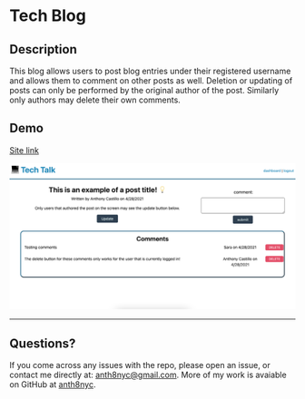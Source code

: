 # Tech Blog 


## Description
This blog allows users to post blog entries under their registered username and allows them to comment on other posts as well. Deletion or updating of posts can only be performed by the original author of the post. Similarly only authors may delete their own comments.


## Demo

[Site link](https://young-citadel-51244.herokuapp.com/)

![Contact](./assets/techblogdemo.png)


---  

## Questions?
If you come across any issues with the repo, please open an issue, or contact me directly at: anth8nyc@gmail.com. More of my work is avaiable on GitHub at [anth8nyc](https://github.com/anth8nyc/).

